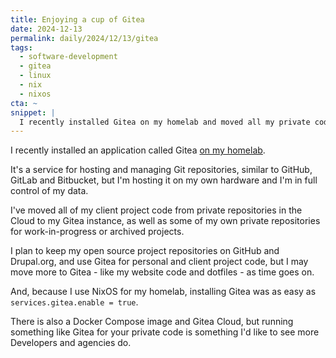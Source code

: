 ```yaml
---
title: Enjoying a cup of Gitea
date: 2024-12-13
permalink: daily/2024/12/13/gitea
tags:
  - software-development
  - gitea
  - linux
  - nix
  - nixos
cta: ~
snippet: |
  I recently installed Gitea on my homelab and moved all my private code repositories out of the Cloud.
---
```


I recently installed an application called Gitea [on my homelab][0].

It's a service for hosting and managing Git repositories, similar to GitHub, GitLab and Bitbucket, but I'm hosting it on my own hardware and I'm in full control of my data.

I've moved all of my client project code from private repositories in the Cloud to my Gitea instance, as well as some of my own private repositories for work-in-progress or archived projects.

I plan to keep my open source project repositories on GitHub and Drupal.org, and use Gitea for personal and client project code, but I may move more to Gitea - like my website code and dotfiles - as time goes on.

And, because I use NixOS for my homelab, installing Gitea was as easy as `services.gitea.enable = true`.

There is also a Docker Compose image and Gitea Cloud, but running something like Gitea for your private code is something I'd like to see more Developers and agencies do.

[0]: {{site.url}}/daily/2024/12/01/homelabbing-with-nixos
